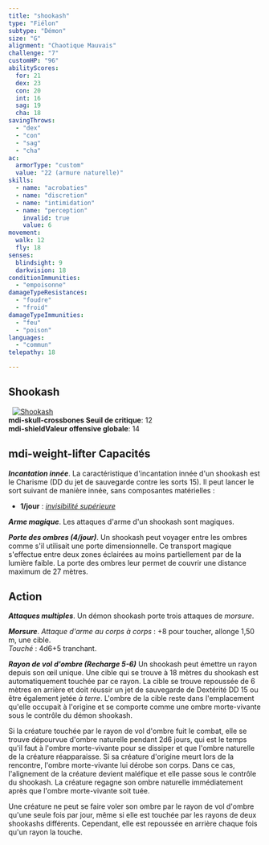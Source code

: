 ```yaml
---
title: "shookash"
type: "Fiélon"
subtype: "Démon"
size: "G"
alignment: "Chaotique Mauvais"
challenge: "7"
customHP: "96"
abilityScores:
  for: 21
  dex: 23
  con: 20
  int: 16
  sag: 19
  cha: 18
savingThrows:
  - "dex"
  - "con"
  - "sag"
  - "cha"
ac:
  armorType: "custom"
  value: "22 (armure naturelle)"
skills:
  - name: "acrobaties"
  - name: "discretion"
  - name: "intimidation"
  - name: "perception"
    invalid: true
    value: 6
movement:
  walk: 12
  fly: 18
senses:
  blindsight: 9
  darkvision: 18
conditionImmunities:
  - "empoisonne"
damageTypeResistances:
  - "foudre"
  - "froid"
damageTypeImmunities:
  - "feu"
  - "poison"
languages:
  - "commun"
telepathy: 18

---
```

## Shookash
&nbsp;
[![Shookash](https://www.douaratil.fr/illustrations/fielon/shookashm.png)](https://www.douaratil.fr/illustrations/fielon/shookash.jpg)   
**<v-icon>mdi-skull-crossbones</v-icon> Seuil de critique**: 12          
**<v-icon>mdi-shield</v-icon>Valeur offensive globale**: 14   
## <v-icon>mdi-weight-lifter</v-icon> Capacités
_**Incantation innée**_. La caractéristique d'incantation innée d'un shookash est le Charisme (DD du jet de sauvegarde contre les sorts 15). Il peut lancer le sort suivant de manière innée, sans composantes matérielles :
* **1/jour** : [_invisibilité supérieure_](/grimoire/invisibilite-superieure/)

_**Arme magique**_. Les attaques d'arme d'un shookash sont magiques.

_**Porte des ombres (4/jour)**_. Un shookash peut voyager entre les ombres comme s'il utilisait une porte dimensionnelle. Ce transport magique s'effectue entre deux zones éclairées au moins partiellement par de la lumière faible. La porte des ombres leur permet de couvrir une distance maximum de 27 mètres.

## Action
_**Attaques multiples**_. Un démon shookash porte trois attaques de _morsure_.

_**Morsure**_. _Attaque d'arme au corps à corps_ : +8 pour toucher, allonge 1,50 m, une cible.  
_Touché_ : 4d6+5 tranchant.

_**Rayon de vol d'ombre (Recharge 5-6)**_ Un shookash peut émettre un rayon depuis son œil unique. Une cible qui se trouve à 18 mètres du shookash est automatiquement touchée par ce rayon. La cible se trouve repoussée de 6 mètres en arrière et doit réussir un jet de sauvegarde de Dextérité DD 15 ou être également jetée _à terre_. L'ombre de la cible reste dans l'emplacement qu'elle occupait à l'origine et se comporte comme une ombre morte-vivante sous le contrôle du démon shookash.

Si la créature touchée par le rayon de vol d'ombre fuit le combat, elle se trouve dépourvue d'ombre naturelle pendant 2d6 jours, qui est le temps qu'il faut à l'ombre morte-vivante pour se dissiper et que l'ombre naturelle de la créature réapparaisse. Si sa créature d'origine meurt lors de la rencontre, l'ombre morte-vivante lui dérobe son corps. Dans ce cas, l'alignement de la créature devient maléfique et elle passe sous le contrôle du shookash. La créature regagne son ombre naturelle immédiatement après que l'ombre morte-vivante soit tuée.

Une créature ne peut se faire voler son ombre par le rayon de vol d'ombre qu'une seule fois par jour, même si elle est touchée par les rayons de deux shookashs différents. Cependant, elle est repoussée en arrière chaque fois qu'un rayon la touche.
